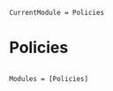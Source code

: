 ```@meta
CurrentModule = Policies
```

# Policies

```@index
```

```@autodocs
Modules = [Policies]
```
